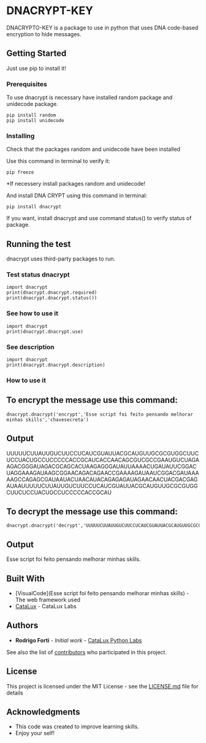 # DNACRYPT-KEY

DNACRYPTO-KEY is a package to use in python that uses DNA code-based encryption to hide messages.

## Getting Started

Just use pip to install it! 

### Prerequisites

To use dnacrypt is necessary have installed random package and unidecode package.

```
pip install random
pip install unidecode
```

### Installing

Check that the packages random and unidecode have been installed

Use this command in terminal to verify it:

```
pip freeze
```

*If necessery install packages random and unidecode!

And install DNA CRYPT using this command in terminal:

```
pip install dnacrypt
```

If you want, install dnacrypt and use command status() to verify status of package.

## Running the test


dnacrypt uses third-party packages to run.


### Test status dnacrypt

```
import dnacrypt
print(dnacrypt.dnacrypt.required)
print(dnacrypt.dnacrypt.status())
```

### See how to use it

```
import dnacrypt 
print(dnacrypt.dnacrypt.use)
```

### See description

```
import dnacrypt
print(dnacrypt.dnacrypt.description)
```


### How to use it

## To encrypt the message use this command:

```
dnacrypt.dnacrypt('encrypt','Esse script foi feito pensando melhorar minhas skills','chavesecreta')
```

## Output

UUUUUCUUAUUGUCUUCCUCAUCGUAUUACGCAUGUUGCGCGUGGCUUCUCCUACUGCCUCCCCCACCGCAUCACCAACAGCGUCGCCGAAUGUCUAGAAGACGGGAUAGACGCAGCACUAAGAGGGAUAUUAAAACUGAUAUUCGGACUAGGAAAGAUAAGCGGAACAGACAGAACCGAAAAGAUAAUCGGACGAUAAAAAGCCAGAGCGAUAAUACUAACAUACAGAGAGAUAGAACAACUACGACGAGAUAAUUUUUCUUAUUGUCUUCCUCAUCGUAUUACGCAUGUUGCGCGUGGCUUCUCCUACUGCCUCCCCCACCGCAU

## To decrypt the message use this command:

```
dnacrypt.dnacrypt('decrypt','UUUUUCUUAUUGUCUUCCUCAUCGUAUUACGCAUGUUGCGCGUGGCUUCUCCUACUGCCUCCCCCACCGCAUCACCAACAGCGUCGCCGAAUGUCUAGAAGACGGGAUAGACGCAGCACUAAGAGGGAUAUUAAAACUGAUAUUCGGACUAGGAAAGAUAAGCGGAACAGACAGAACCGAAAAGAUAAUCGGACGAUAAAAAGCCAGAGCGAUAAUACUAACAUACAGAGAGAUAGAACAACUACGACGAGAUAAUUUUUCUUAUUGUCUUCCUCAUCGUAUUACGCAUGUUGCGCGUGGCUUCUCCUACUGCCUCCCCCACCGCAU','chavesecreta')
```

## Output

Esse script foi feito pensando melhorar minhas skills.

## Built With

* [VisualCode](Esse script foi feito pensando melhorar minhas skills) - The web framework used
* [CataLux](https://catalux.com.br/) - CataLux Labs


## Authors

* **Rodrigo Forti** - *Initial work* - [CataLux Python Labs](https://github.com/CataLux)

See also the list of [contributors](https://github.com/catalux/contributors) who participated in this project.

## License

This project is licensed under the MIT License - see the [LICENSE.md](LICENSE.md) file for details

## Acknowledgments

* This code was created to improve learning skills.
* Enjoy your self!
